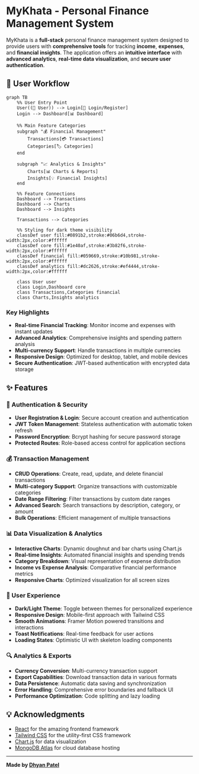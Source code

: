 ﻿# MyKhata - Personal Finance Management System

MyKhata is a **full-stack** personal finance management system designed to provide users with **comprehensive tools** for tracking **income**, **expenses**, and **financial insights**. The application offers an **intuitive interface** with **advanced analytics**, **real-time data visualization**, and **secure user authentication**.

## 🧭 User Workflow


```mermaid
graph TB
    %% User Entry Point
    User((👤 User)) --> Login[🔐 Login/Register]
    Login --> Dashboard[📊 Dashboard]
    
    %% Main Feature Categories
    subgraph "💰 Financial Management"
        Transactions[💳 Transactions]
        Categories[🏷️ Categories]
    end
    
    subgraph "📈 Analytics & Insights"
        Charts[📊 Charts & Reports]
        Insights[💡 Financial Insights]
    end
    
    %% Feature Connections
    Dashboard --> Transactions
    Dashboard --> Charts
    Dashboard --> Insights
    
    Transactions --> Categories
    
    %% Styling for dark theme visibility
    classDef user fill:#0891b2,stroke:#06b6d4,stroke-width:2px,color:#ffffff
    classDef core fill:#1e40af,stroke:#3b82f6,stroke-width:2px,color:#ffffff
    classDef financial fill:#059669,stroke:#10b981,stroke-width:2px,color:#ffffff
    classDef analytics fill:#dc2626,stroke:#ef4444,stroke-width:2px,color:#ffffff

    class User user
    class Login,Dashboard core
    class Transactions,Categories financial
    class Charts,Insights analytics
```

### Key Highlights

- **Real-time Financial Tracking**: Monitor income and expenses with instant updates
- **Advanced Analytics**: Comprehensive insights and spending pattern analysis
- **Multi-currency Support**: Handle transactions in multiple currencies
- **Responsive Design**: Optimized for desktop, tablet, and mobile devices
- **Secure Authentication**: JWT-based authentication with encrypted data storage

## ✨ Features

### 🔐 Authentication & Security
- **User Registration & Login**: Secure account creation and authentication
- **JWT Token Management**: Stateless authentication with automatic token refresh
- **Password Encryption**: Bcrypt hashing for secure password storage
- **Protected Routes**: Role-based access control for application sections

### 💰 Transaction Management
- **CRUD Operations**: Create, read, update, and delete financial transactions
- **Multi-category Support**: Organize transactions with customizable categories
- **Date Range Filtering**: Filter transactions by custom date ranges
- **Advanced Search**: Search transactions by description, category, or amount
- **Bulk Operations**: Efficient management of multiple transactions

### 📊 Data Visualization & Analytics
- **Interactive Charts**: Dynamic doughnut and bar charts using Chart.js
- **Real-time Insights**: Automated financial insights and spending trends
- **Category Breakdown**: Visual representation of expense distribution
- **Income vs Expense Analysis**: Comparative financial performance metrics
- **Responsive Charts**: Optimized visualization for all screen sizes

### 🎨 User Experience
- **Dark/Light Theme**: Toggle between themes for personalized experience
- **Responsive Design**: Mobile-first approach with Tailwind CSS
- **Smooth Animations**: Framer Motion powered transitions and interactions
- **Toast Notifications**: Real-time feedback for user actions
- **Loading States**: Optimistic UI with skeleton loading components

### 🔍 Analytics & Exports
- **Currency Conversion**: Multi-currency transaction support
- **Export Capabilities**: Download transaction data in various formats
- **Data Persistence**: Automatic data saving and synchronization
- **Error Handling**: Comprehensive error boundaries and fallback UI
- **Performance Optimization**: Code splitting and lazy loading

## 💡 Acknowledgments

- [React](https://reactjs.org/) for the amazing frontend framework
- [Tailwind CSS](https://tailwindcss.com/) for the utility-first CSS framework
- [Chart.js](https://www.chartjs.org/) for data visualization
- [MongoDB Atlas](https://www.mongodb.com/atlas) for cloud database hosting

---

**Made by [Dhyan Patel](https://github.com/dhyan2815)**
